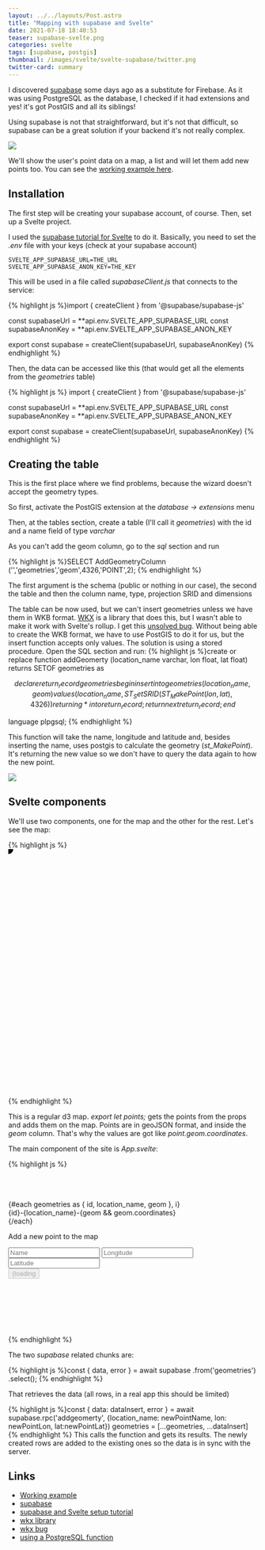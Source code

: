 ```yaml
---
layout: ../../layouts/Post.astro
title: "Mapping with supabase and Svelte"
date: 2021-07-18 18:40:53
teaser: supabase-svelte.png
categories: svelte
tags: [supabase, postgis]
thumbnail: /images/svelte/svelte-supabase/twitter.png
twitter-card: summary
---
```


I discovered [supabase][supabase] some days ago as a substitute for Firebase. As it was using PostgreSQL as the database, I checked if it had extensions and yes! it's got PostGIS and all its siblings!

Using supabase is not that straightforward, but it's not that difficult, so supabase can be a great solution if your backend it's not really complex.

<img src="{{ site.baseurl }}/images/svelte/svelte-supabase/map.png" />

We'll show the user's point data on a map, a list and will let them add new points too. You can see the [working example here][workingexample].

## Installation

The first step will be creating your supabase account, of course. Then, set up a Svelte project.

I used the [supabase tutorial for Svelte][supabasesvelte] to do it. Basically, you need to set the _.env_ file with your keys (check at your supabase account)

    SVELTE_APP_SUPABASE_URL=THE_URL
    SVELTE_APP_SUPABASE_ANON_KEY=THE_KEY

This will be used in a file called _supabaseClient.js_ that connects to the service:

{% highlight js %}import { createClient } from '@supabase/supabase-js'

const supabaseUrl = **api.env.SVELTE_APP_SUPABASE_URL
const supabaseAnonKey = **api.env.SVELTE_APP_SUPABASE_ANON_KEY

export const supabase = createClient(supabaseUrl, supabaseAnonKey)
{% endhighlight %}

Then, the data can be accessed like this (that would get all the elements from the _geometries_ table)

{% highlight js %}
import { createClient } from '@supabase/supabase-js'

const supabaseUrl = **api.env.SVELTE_APP_SUPABASE_URL
const supabaseAnonKey = **api.env.SVELTE_APP_SUPABASE_ANON_KEY

export const supabase = createClient(supabaseUrl, supabaseAnonKey)
{% endhighlight %}

## Creating the table

This is the first place where we find problems, because the wizard doesn't accept the geometry types.

So first, activate the PostGIS extension at the _database -> extensions_ menu

Then, at the tables section, create a table (I'll call it _geometries_) with the id and a name field of type _varchar_

As you can't add the geom column, go to the _sql_ section and run

{% highlight js %}SELECT AddGeometryColumn ('','geometries','geom',4326,'POINT',2);
{% endhighlight %}

The first argument is the schema (public or nothing in our case), the second the table and then the column name, type, projection SRID and dimensions

The table can be now used, but we can't insert geometries unless we have them in WKB format. [WKX][wkx] is a library that does this, but I wasn't able to make it work with Svelte's rollup. I get this [unsolved bug][bug]. Without being able to create the WKB format, we have to use PostGIS to do it for us, but the insert function accepts only values. The solution is using a stored procedure. Open the SQL section and run:
{% highlight js %}create or replace function addGeomerty (location_name varchar, lon float, lat float)
returns SETOF geometries as

$$
declare
return_record geometries%rowtype;
begin
  insert into  geometries(location_name, geom) values (location_name, ST_SetSRID(ST_MakePoint(lon, lat), 4326))
   returning *
   into return_record;
  return next return_record;
end
$$

language plpgsql;
{% endhighlight %}

This function will take the name, longitude and latitude and, besides inserting the name, uses postgis to calculate the geometry (_st_MakePoint_).
It's returning the new value so we don't have to query the data again to how the new point.

<img src="{{ site.baseurl }}/images/svelte/svelte-supabase/table.png"/>

## Svelte components

We'll use two components, one for the map and the other for the rest. Let's see the map:

{% highlight js %}<script>
import { geoEqualEarth, geoPath } from "d3-geo";
import { onMount } from "svelte";
import { feature } from "topojson";

    export let points;
    let data;
    const projection = geoEqualEarth();
    const path = geoPath().projection(projection);

    onMount(async function() {
      const response = await fetch(
        "https://gist.githubusercontent.com/rveciana/502db152b70cddfd554e9d48ee23e279/raw/cc51c1b46199994b123271c629541d417f2f7d86/world-110m.json"
      );
      const json = await response.json();
      const land = feature(json, json.objects.land);
      data = path(land);
    });

  </script>
  <style>
    svg {
      width: 960px;
      height: 500px;
    }
    .border {
      stroke: #444444;
      fill: #cccccc;
    }
  </style>
  <svg width="960" height="500">
    <path d={data} class="border" />
    {#each points.filter(d=>d.geom) as point}
        <circle r=10 cx={projection(point.geom.coordinates)[0]} cy={projection(point.geom.coordinates)[1]}/>
    {/each}
  </svg>
{% endhighlight %}

This is a regular d3 map. _export let points;_ gets the points from the props and adds them on the map. Points are in geoJSON format, and inside the _geom_ column. That's why the values are got like _point.geom.coordinates_.

The main component of the site is _App.svelte_:

{% highlight js %}<script>
import Map from "./Map.svelte";
import { supabase } from "./supabaseClient";
let geometries=[];
let newPointName;
let newPointLon;
let newPointLat;
let loading = false;
$: areValuesValid = !!newPointName && !isNaN(newPointLat) && !isNaN(newPointLon);
async function getData() {
const { data, error } = await supabase
.from('geometries')
.select();
if(data){
geometries = data;
}
}
const handleSubmit = async () => {
if(areValuesValid){
try {
loading = true
const { data: dataInsert, error } = await supabase.rpc('addgeomerty', {location_name: newPointName, lon: newPointLon, lat:newPointLat})
geometries = [...geometries, ...dataInsert]
if (error) throw error
} catch (error) {
console.log(error, error.error_description || error.message)
} finally {
loading = false
}

        }

}
</script>

<div class="container" style="padding: 50px 0 100px 0;" use:getData>
	{#each geometries as { id, location_name, geom }, i}
		<div>{id}-{location_name}-{geom && geom.coordinates}</div>
	{/each}
	<Map points={geometries}/>
	<form class="row flex flex-center" on:submit|preventDefault={handleSubmit}>
		<div class="col-6 form-widget">
		  <p class="description">Add a new point to the map</p>
		  <div>
			<input
			  class="inputField"
			  type="name"
			  placeholder="Name"
			  bind:value={newPointName}
			/>
			<input
			  class="inputField"
			  type="number"
			  step="0.01"
			  placeholder="Longitude"
			  bind:value={newPointLon}
			/>
			<input
			  class="inputField"
			  type="number"
			  step="0.01"
			  placeholder="Latitude"
			  bind:value={newPointLat}
			/>
		  </div>
		  <div>
			<input type="submit" class='button block' value={loading ? "Loading" : areValuesValid ? "Upload point" : "Enter valid values"} disabled={loading || !areValuesValid} />
		  </div>
		</div>
	  </form>
</div>
{% endhighlight %}

The two _supabase_ related chunks are:

{% highlight js %}const { data, error } = await supabase
.from('geometries')
.select();
{% endhighlight %}

That retrieves the data (all rows, in a real app this should be limited)

{% highlight js %}const { data: dataInsert, error } = await supabase.rpc('addgeomerty', {location_name: newPointName, lon: newPointLon, lat:newPointLat})
geometries = [...geometries, ...dataInsert]
{% endhighlight %}
This calls the function and gets its results. The newly created rows are added to the existing ones so the data is in sync with the server.

## Links

- [Working example][workingexample]
- [supabase][supabase]
- [supabase and Svelte setup tutorial][supabasesvelte]
- [wkx library][wkx]
- [wkx bug][bug]
- [using a PostgreSQL function][functions]

[workingexample]: https://bl.ocks.org/rveciana/raw/ca929e406e6bac979cd7a7f263303bad/?raw=true
[supabase]: https://supabase.io/
[supabasesvelte]: https://supabase.io/docs/guides/with-svelte#initialize-a-svelte-app
[wkx]: https://github.com/cschwarz/wkx
[bug]: http://5.9.10.113/44315937/issues-importing-wkx-to-convert-wkb-to-wkt
[functions]: https://medium.com/geekculture/using-stored-procedures-rpc-in-supabase-to-increment-a-like-counter-9c5b2293a65b
